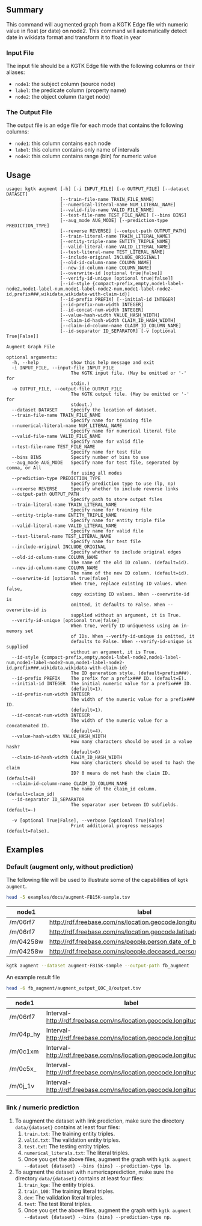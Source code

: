 ## Summary

This command will augmented graph from a KGTK Edge file with numeric value in float (or date) on node2. This command will automatically detect date in wikidata format and transform it to float in year

### Input File

The input file should be a KGTK Edge file with the following columns or their aliases:

- `node1`: the subject column (source node)
- `label`: the predicate column (property name)
- `node2`: the object column (target node)



### The Output File

The output file is an edge file for each mode that contains the following columns:

- `node1`: this column contains each node
- `label`: this column contains only name of intervals
- `node2`: this column contains range (bin) for numeric value


## Usage
```
usage: kgtk augment [-h] [-i INPUT_FILE] [-o OUTPUT_FILE] [--dataset DATASET]
                    [--train-file-name TRAIN_FILE_NAME]
                    [--numerical-literal-name NUM_LITERAL_NAME]
                    [--valid-file-name VALID_FILE_NAME]
                    [--test-file-name TEST_FILE_NAME] [--bins BINS]
                    [--aug_mode AUG_MODE] [--prediction-type PREDICTION_TYPE]
                    [--reverse REVERSE] [--output-path OUTPUT_PATH]
                    [--train-literal-name TRAIN_LITERAL_NAME]
                    [--entity-triple-name ENTITY_TRIPLE_NAME]
                    [--valid-literal-name VALID_LITERAL_NAME]
                    [--test-literal-name TEST_LITERAL_NAME]
                    [--include-original INCLUDE_ORIGINAL]
                    [--old-id-column-name COLUMN_NAME]
                    [--new-id-column-name COLUMN_NAME]
                    [--overwrite-id [optional true|false]]
                    [--verify-id-unique [optional true|false]]
                    [--id-style {compact-prefix,empty,node1-label-node2,node1-label-num,node1-label-node2-num,node1-label-node2-id,prefix###,wikidata,wikidata-with-claim-id}]
                    [--id-prefix PREFIX] [--initial-id INTEGER]
                    [--id-prefix-num-width INTEGER]
                    [--id-concat-num-width INTEGER]
                    [--value-hash-width VALUE_HASH_WIDTH]
                    [--claim-id-hash-width CLAIM_ID_HASH_WIDTH]
                    [--claim-id-column-name CLAIM_ID_COLUMN_NAME]
                    [--id-separator ID_SEPARATOR] [-v [optional True|False]]

Augment Graph File

optional arguments:
  -h, --help            show this help message and exit
  -i INPUT_FILE, --input-file INPUT_FILE
                        The KGTK input file. (May be omitted or '-' for
                        stdin.)
  -o OUTPUT_FILE, --output-file OUTPUT_FILE
                        The KGTK output file. (May be omitted or '-' for
                        stdout.)
  --dataset DATASET     Specify the location of dataset.
  --train-file-name TRAIN_FILE_NAME
                        Specify name for training file
  --numerical-literal-name NUM_LITERAL_NAME
                        Specify name for numerical literal file
  --valid-file-name VALID_FILE_NAME
                        Specify name for valid file
  --test-file-name TEST_FILE_NAME
                        Specify name for test file
  --bins BINS           Specify number of bins to use
  --aug_mode AUG_MODE   Specify name for test file, seperated by comma, or All
                        for using all modes
  --prediction-type PREDICTION_TYPE
                        Specify prediction type to use (lp, np)
  --reverse REVERSE     Specify whether to include reverse links
  --output-path OUTPUT_PATH
                        Specify path to store output files
  --train-literal-name TRAIN_LITERAL_NAME
                        Specify name for training file
  --entity-triple-name ENTITY_TRIPLE_NAME
                        Specify name for entity triple file
  --valid-literal-name VALID_LITERAL_NAME
                        Specify name for valid file
  --test-literal-name TEST_LITERAL_NAME
                        Specify name for test file
  --include-original INCLUDE_ORIGINAL
                        Specify whether to include original edges
  --old-id-column-name COLUMN_NAME
                        The name of the old ID column. (default=id).
  --new-id-column-name COLUMN_NAME
                        The name of the new ID column. (default=id).
  --overwrite-id [optional true|false]
                        When true, replace existing ID values. When false,
                        copy existing ID values. When --overwrite-id is
                        omitted, it defaults to False. When --overwrite-id is
                        supplied without an argument, it is True.
  --verify-id-unique [optional true|false]
                        When true, verify ID uniqueness using an in-memory set
                        of IDs. When --verify-id-unique is omitted, it
                        defaults to False. When --verify-id-unique is supplied
                        without an argument, it is True.
  --id-style {compact-prefix,empty,node1-label-node2,node1-label-num,node1-label-node2-num,node1-label-node2-id,prefix###,wikidata,wikidata-with-claim-id}
                        The ID generation style. (default=prefix###).
  --id-prefix PREFIX    The prefix for a prefix### ID. (default=E).
  --initial-id INTEGER  The initial numeric value for a prefix### ID.
                        (default=1).
  --id-prefix-num-width INTEGER
                        The width of the numeric value for a prefix### ID.
                        (default=1).
  --id-concat-num-width INTEGER
                        The width of the numeric value for a concatenated ID.
                        (default=4).
  --value-hash-width VALUE_HASH_WIDTH
                        How many characters should be used in a value hash?
                        (default=6)
  --claim-id-hash-width CLAIM_ID_HASH_WIDTH
                        How many characters should be used to hash the claim
                        ID? 0 means do not hash the claim ID. (default=8)
  --claim-id-column-name CLAIM_ID_COLUMN_NAME
                        The name of the claim_id column. (default=claim_id)
  --id-separator ID_SEPARATOR
                        The separator user between ID subfields. (default=-)

  -v [optional True|False], --verbose [optional True|False]
                        Print additional progress messages (default=False).
```

## Examples


### Default (augment only, without prediction)

The following file will be used to illustrate some of the capabilities of `kgtk augment`.

```bash
head -5 examples/docs/augment-FB15K-sample.tsv
```

| node1 | label | node2 |
| -- | -- | -- | 
|/m/06rf7	|<http://rdf.freebase.com/ns/location.geocode.longitude>|	9.70404945|
|/m/06rf7	|<http://rdf.freebase.com/ns/location.geocode.latitude>|	54.20867775|
|/m/04258w|	<http://rdf.freebase.com/ns/people.person.date_of_birth>|	1912.66666667|
|/m/04258w|	<http://rdf.freebase.com/ns/people.deceased_person.date_of_death>|	1997.83333333|


```bash
kgtk augment --dataset augment-FB15K-sample --output-path fb_augment
```

An example result file

```bash
head -6 fb_augment/augment_output_QOC_8/output.tsv
```

|node1                                        |label|node2    |
|---------------------------------------------|-----|---------|
|/m/06rf7|	Interval-<http://rdf.freebase.com/ns/location.geocode.longitude>_right|	Interval-<http://rdf.freebase.com/ns/location.geocode.longitude>(11.866667999999999_inf)
|/m/04p_hy|	Interval-<http://rdf.freebase.com/ns/location.geocode.longitude>_right|	Interval-<http://rdf.freebase.com/ns/location.geocode.longitude>(-0.00537_-3.603)|
|/m/0c1xm	|Interval-<http://rdf.freebase.com/ns/location.geocode.longitude>_right|	Interval-<http://rdf.freebase.com/ns/location.geocode.longitude>(-0.00537_-3.603)|
|/m/0c5x_	|Interval-<http://rdf.freebase.com/ns/location.geocode.longitude>_right	|Interval-<http://rdf.freebase.com/ns/location.geocode.longitude>(-0.00537_-3.603)|
|/m/0j_1v	|Interval-<http://rdf.freebase.com/ns/location.geocode.longitude>_right|	Interval-<http://rdf.freebase.com/ns/location.geocode.longitude>(-7.999999_11.866667)|
### link / numeric prediction

1. To augment the dataset with link prediction, make sure the directory `data/{dataset}` contains at least four files:
      1. `train.txt`: The training entity triples.
      2. `valid.txt`: The validation entity triples.
      3. `test.txt`: The testing entity triples.
      4. `numerical_literals.txt`: The literal triples.
      5. Once you get the above files, augment the graph with `kgtk augment --dataset {dataset} --bins {bins} --prediction-type lp`.
2. To augment the dataset with numericaprediction, make sure the directory `data/{dataset}` contains at least four files:
      1. `train_kge`: The entity triples.
      2. `train_100`: The training literal triples.
      3. `dev`: The validation literal triples.
      4. `test`: The test literal triples.
      5. Once you get the above files, augment the graph with `kgtk augment --dataset {dataset} --bins {bins} --prediction-type np`.
